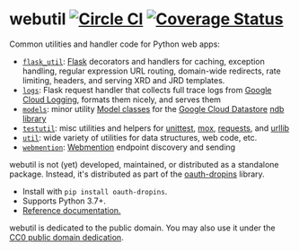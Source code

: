 webutil [![Circle CI](https://circleci.com/gh/snarfed/oauth-dropins.svg?style=svg)](https://circleci.com/gh/snarfed/oauth-dropins) [![Coverage Status](https://coveralls.io/repos/github/snarfed/oauth-dropins/badge.svg?branch=master)](https://coveralls.io/github/snarfed/oauth-dropins?branch=master)
===

Common utilities and handler code for Python web apps:
* [`flask_util`](https://oauth-dropins.readthedocs.io/en/stable/source/oauth_dropins.webutil.html#module-oauth_dropins.webutil.flask_util): [Flask](https://flask.palletsprojects.com/) decorators and handlers for caching, exception handling, regular expression URL routing, domain-wide redirects, rate limiting, headers, and serving XRD and JRD templates.
* [`logs`](https://oauth-dropins.readthedocs.io/en/stable/source/oauth_dropins.webutil.html#module-oauth_dropins.webutil.logs): Flask request handler that collects full trace logs from [Google Cloud Logging](https://cloud.google.com/logging/docs), formats them nicely, and serves them
* [`models`](https://oauth-dropins.readthedocs.io/en/stable/source/oauth_dropins.webutil.html#module-oauth_dropins.webutil.models): minor utility [Model classes](https://googleapis.dev/python/python-ndb/latest/model.html) for the [Google Cloud Datastore](https://console.cloud.google.com/datastore/) [ndb library](https://github.com/googleapis/python-ndb)
* [`testutil`](https://oauth-dropins.readthedocs.io/en/stable/source/oauth_dropins.webutil.html#module-oauth_dropins.webutil.testutil): misc utilities and helpers for [unittest](https://docs.python.org/3.9/library/unittest.html), [mox](https://pypi.org/project/mox3/), [requests](http://python-requests.org), and [urllib](https://docs.python.org/3.9/library/urllib.html)
* [`util`](https://oauth-dropins.readthedocs.io/en/stable/source/oauth_dropins.webutil.html#module-oauth_dropins.webutil.util): wide variety of utilities for data structures, web code, etc.
* [`webmention`](https://oauth-dropins.readthedocs.io/en/stable/source/oauth_dropins.webutil.html#module-oauth_dropins.webutil.webmention): [Webmention](https://webmention.net/) endpoint discovery and sending

webutil is not (yet) developed, maintained, or distributed as a standalone package. Instead, it's distributed as part of the [oauth-dropins](https://oauth-dropins.readthedocs.io/) library.

* Install with `pip install oauth-dropins`.
* Supports Python 3.7+.
* [Reference documentation.](https://oauth-dropins.readthedocs.io/en/stable/source/oauth_dropins.webutil.html)

webutil is dedicated to the public domain. You may also use it under the [CC0 public domain dedication](https://creativecommons.org/share-your-work/public-domain/cc0/).
